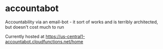 # accountabot
Accountability via an email-bot - it sort of works and is terribly architected, but doesn't cost much to run 

Currently hosted at https://us-central1-accountabot.cloudfunctions.net/home
